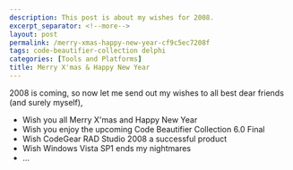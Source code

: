 ```yaml
---
description: This post is about my wishes for 2008.
excerpt_separator: <!--more-->
layout: post
permalink: /merry-xmas-happy-new-year-cf9c5ec7208f
tags: code-beautifier-collection delphi
categories: [Tools and Platforms]
title: Merry X'mas & Happy New Year
---
```

2008 is coming, so now let me send out my wishes to all best dear friends (and surely myself),

* Wish you all Merry X'mas and Happy New Year
* Wish you enjoy the upcoming Code Beautifier Collection 6.0 Final
* Wish CodeGear RAD Studio 2008 a successful product
* Wish Windows Vista SP1 ends my nightmares
* …
<!--more-->